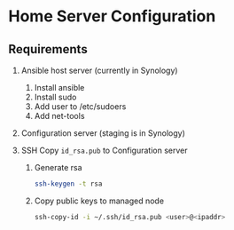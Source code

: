 # Home Server Configuration

## Requirements

1. Ansible host server (currently in Synology)
    1. Install ansible
    2. Install sudo
    3. Add user to /etc/sudoers
    4. Add net-tools

2. Configuration server (staging is in Synology)

3. SSH Copy `id_rsa.pub` to Configuration server
   1. Generate rsa

      ```bash
      ssh-keygen -t rsa
      ```

   2. Copy public keys to managed node

      ```bash
      ssh-copy-id -i ~/.ssh/id_rsa.pub <user>@<ipaddr>
      ```

